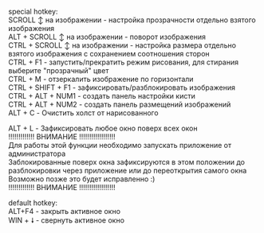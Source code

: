 special hotkey:  
SCROLL ↕ на изображении - настройка прозрачности отдельно взятого изображения  
ALT + SCROLL ↕ на изображении - поворот изображения  
CTRL + SCROLL ↕ на изображении - настройка размера отдельно взятого изображения с сохранением соотношения сторон  
CTRL + F1 - запустить/прекратить режим рисования, для стирания выберите "прозрачный" цвет  
CTRL + M - отзеркалить изображение по горизонтали  
CTRL + SHIFT + F1 - зафиксировать/разблокировать изображения  
CTRL + ALT + NUM1 - создать панель настройки кисти  
CTRL + ALT + NUM2 - создать  панель размещений изображений  
ALT + C - Очистить холст от нарисованного  
  
ALT + L - Зафиксировать любое окно поверх всех окон  
!!!!!!!!!!!!! ВНИМАНИЕ !!!!!!!!!!!!!!!!!!  
Для работы этой функции необходимо запускать приложение от администратора  
Заблокированные поверх окна зафиксируются в этом положении до разблокировки через приложение или до переоткрытия самого окна  
Возможно позже это будет исправленно :)  
!!!!!!!!!!!!! ВНИМАНИЕ !!!!!!!!!!!!!!!!!!  
  
default hotkey:  
ALT+F4 - закрыть активное окно  
WIN + 🠗 - свернуть активное окно  
